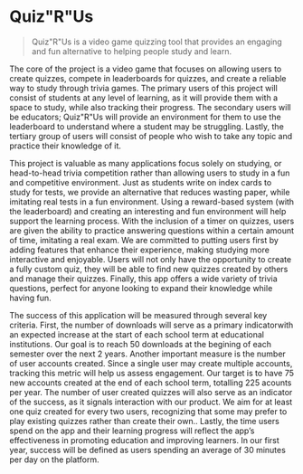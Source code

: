 # Quiz"R"Us

> Quiz"R"Us is a video game quizzing tool that provides an engaging and fun alternative to helping people study and learn.

The core of the project is a video game that focuses on allowing users to create quizzes, compete in leaderboards for quizzes, and create a reliable way to study through trivia games. The primary users of this project will consist of students at any level of learning, as it will provide them with a space to study, while also tracking their progress. The secondary users will be educators; Quiz"R"Us will provide an environment for them to use the leaderboard to understand where a student may be struggling. Lastly, the tertiary group of users will consist of people who wish to take any topic and practice their knowledge of it.

This project is valuable as many applications focus solely on studying, or head-to-head trivia competition rather than allowing users to study in a fun and competitive environment. Just as students write on index cards to study for tests, we provide an alternative that reduces wasting paper, while imitating real tests in a fun environment. Using a reward-based system (with the leaderboard) and creating an interesting and fun environment will help support the learning process. With the inclusion of a timer on quizzes, users are given the ability to practice answering questions within a certain amount of time, imitating a real exam. We are committed to putting users first by adding features that enhance their experience, making studying more interactive and enjoyable. Users will not only have the opportunity to create a fully custom quiz, they will be able to find new quizzes created by others and manage their quizzes. Finally, this app offers a wide variety of trivia questions, perfect for anyone looking to expand their knowledge while having fun.

The success of this application will be measured through several key criteria. First, the number of downloads will serve as a primary indicatorwith an expected increase at the start of each school term at educational institutions. Our goal is to reach 50 downloads at the begining of each semester over the next 2 years. Another important measure is the number of user accounts created. Since a single user may create multiple accounts, tracking this metric will help us assess engagement. Our target is to have 75 new accounts created at the end of each school term, totalling 225 acounts per year. The number of user created quizzes will also serve as an indicator of the success, as it signals interaction with our product. We aim for at least one quiz created for every two users, recognizing that some may prefer to play existing quizzes rather than create their own.. Lastly, the time users spend on the app and their learning progress will reflect the app’s effectiveness in promoting education and improving learners. In our first year, success will be defined as users spending an average of 30 minutes per day on the platform.
